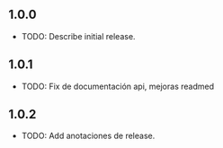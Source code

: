 ## 1.0.0

* TODO: Describe initial release.

## 1.0.1

* TODO: Fix de documentación api, mejoras readmed

## 1.0.2

* TODO: Add anotaciones de release.
